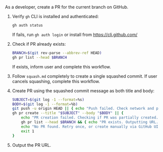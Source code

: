 As a developer, create a PR for the current branch on GitHub.

1. Verify `gh` CLI is installed and authenticated:
    ```bash
    gh auth status
    ```
    If fails, run `gh auth login` or install from https://cli.github.com/

2. Check if PR already exists:
    ```bash
    BRANCH=$(git rev-parse --abbrev-ref HEAD)
    gh pr list --head $BRANCH
    ```
    If exists, inform user and complete this workflow.

3. Follow `squash.md` completely to create a single squashed commit.
    If user cancels squashing, complete this workflow.

4. Create PR using the squashed commit message as both title and body:
    ```bash
    SUBJECT=$(git log -1 --format=%s)
    BODY=$(git log -1 --format=%b)
    git push -u origin HEAD || { echo "Push failed. Check network and permissions."; exit 1; }
    gh pr create --title "$SUBJECT" --body "$BODY" || {
        echo "PR creation failed. Checking if PR was partially created..."
        gh pr list --head $BRANCH && { echo "PR exists. Outputting URL..."; exit 0; }
        echo "No PR found. Retry once, or create manually via GitHub UI."
        exit 1
    }
    ```

5. Output the PR URL.